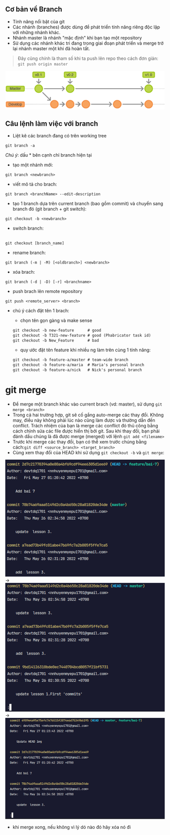 ## Cơ bản về Branch

- Tính năng nổi bật của git
- Các nhánh (branches) được dùng để phát triển tính năng riêng độc lập với những nhánh khác.
- Nhánh master là nhánh "mặc định" khi bạn tạo một repository
- Sử dụng các nhánh khác tri đang trong giai đoạn phát triển và merge trở lại nhánh master một khi đã hoàn tất.

> Đây cũng chính là tham số khi ta push lên repo theo cách đơn giản: `git push origin master`

![](imgs/git-branch-1.png)

## Câu lệnh làm việc với branch

- Liệt kê các branch đang có trên working tree

```
git branch -a
```

_Chú ý_: dấu \* bên cạnh chỉ branch hiện tại

- tạo một nhánh mới:

```
git branch <newbranch>
```

- viết mô tả cho brach:

```
git branch <branchName> --edit-description
```

- tạo 1 branch dựa trên current branch (bao gồm commit) và chuyển sang branch đó (git branch + git switch):

```
git checkout -b <newbranch>
```

- switch branch:

```

git checkout [branch_name]

```

- rename branch:

```
git branch (-m | -M) [<oldbranch>] <newbranch>
```

- xóa brach:

```
git branch (-d | -D) [-r] <branchname>
```

- push brach lên remote repository

```
git push <remote_server> <branch>
```

- chú ý cách đặt tên 1 brach:

  - chọn tên gọn gàng và make sense

  ```
  git checkout -b new-feature      # good
  git checkout -b T321-new-feature # good (Phabricator task id)
  git checkout -b New_Feature      # bad
  ```

  - quy ước đặt tên feature khi nhiều ng làm trên cùng 1 tính năng:

  ```
  git checkout -b feature-a/master # team-wide branch
  git checkout -b feature-a/maria  # Maria's personal branch
  git checkout -b feature-a/nick   # Nick's personal branch
  ```

# git merge

- Để merge một branch khác vào current brach (vd: master), sử dụng `git merge <branch>`
- Trong cả hai trường hợp, git sẽ cố gắng auto-merge các thay đổi. Không may, điều này không phải lúc nào cũng làm được và thường dẫn đến conflict. Trách nhiệm của bạn là merge các conflict đó thủ công bằng cách chỉnh sửa các file được hiển thị bởi git. Sau khi thay đổi, bạn phải đánh dấu chúng là đã được merge (merged) với lệnh `git add <filename>`
- Trước khi merge các thay đổi, bạn có thể xem trước chúng bằng cách:`git diff <source_branch> <target_branch>`
- Cùng xem thay đổi của HEAD khi sử dụng `git checkout -b` và `git merge`:

![](imgs/HEAD-1.png) -> ![](imgs/HEAD-2.png) -> ![](imgs/HEAD-3.png)

- khi merge xong, nếu không vì lý dó nào đó hãy xóa nó đi
